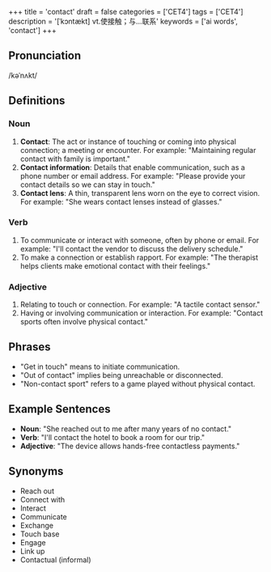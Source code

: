 +++
title = 'contact'
draft = false
categories = ['CET4']
tags = ['CET4']
description = '[ˈkɔntækt] vt.使接触；与…联系'
keywords = ['ai words', 'contact']
+++

## Pronunciation
/kəˈnʌkt/

## Definitions
### Noun
1. **Contact**: The act or instance of touching or coming into physical connection; a meeting or encounter. For example: "Maintaining regular contact with family is important."
2. **Contact information**: Details that enable communication, such as a phone number or email address. For example: "Please provide your contact details so we can stay in touch."
3. **Contact lens**: A thin, transparent lens worn on the eye to correct vision. For example: "She wears contact lenses instead of glasses."

### Verb
1. To communicate or interact with someone, often by phone or email. For example: "I'll contact the vendor to discuss the delivery schedule."
2. To make a connection or establish rapport. For example: "The therapist helps clients make emotional contact with their feelings."

### Adjective
1. Relating to touch or connection. For example: "A tactile contact sensor."
2. Having or involving communication or interaction. For example: "Contact sports often involve physical contact."

## Phrases
- "Get in touch" means to initiate communication.
- "Out of contact" implies being unreachable or disconnected.
- "Non-contact sport" refers to a game played without physical contact.

## Example Sentences
- **Noun**: "She reached out to me after many years of no contact."
- **Verb**: "I'll contact the hotel to book a room for our trip."
- **Adjective**: "The device allows hands-free contactless payments."

## Synonyms
- Reach out
- Connect with
- Interact
- Communicate
- Exchange
- Touch base
- Engage
- Link up
- Contactual (informal)
